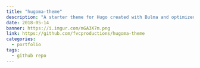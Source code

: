 ```yaml
---
title: "hugoma-theme"
description: "A starter theme for Hugo created with Bulma and optimized with modern workflows and tooling. 🌟️"
date: 2018-05-14
banner: https://i.imgur.com/mGA3X7m.png
link: https://github.com/fvcproductions/hugoma-theme
categories:
  - portfolio
tags:
  - github repo
---
```

